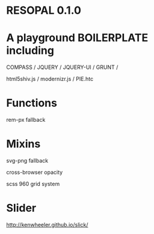 RESOPAL 0.1.0 
==============================================================

# A playground BOILERPLATE including

COMPASS / JQUERY / JQUERY-UI / GRUNT /

html5shiv.js / modernizr.js / PIE.htc



Functions
==============================================================

rem-px fallback



Mixins
==============================================================

svg-png fallback

cross-browser opacity

scss 960 grid system



Slider
==============================================================

http://kenwheeler.github.io/slick/



